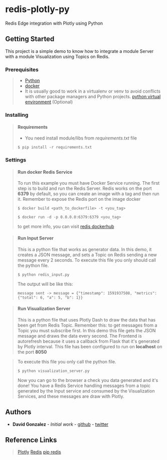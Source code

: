 # redis-plotly-py
Redis Edge integration with Plotly using Python

## Getting Started

This project is a simple demo to know how to integrate a module Server with a module Visualization using Topics on Redis.


### Prerequisites

> - [Python](https://www.python.org/downloads/)
> - [docker](https://www.docker.com/)
> - It is usually good to work in a virtualenv or venv to avoid conflicts with other package managers and Python projects. [python virtual environment](https://docs.python.org/3/tutorial/venv.html) (Optional)

### Installing

> #### Requirements
> - You need install module/libs from *requirements.txt* file
> ```
> $ pip install -r requirements.txt
> ```

### Settings
> #### Run docker Redis Service
> To run this example you must have Docker Service running. 
> The first step is to build and run the Redis Server. Redis works on the port **6379** by default, so you can create an image with a tag and then run it. Remember to expose the Redis port on the image docker
> ```
> $ docker build <path_to_dockerfile> -t <you_tag>
> ```
> ```
> $ docker run -d -p 0.0.0.0:6379:6379 <you_tag>
> ```
> to get more info, you can visit [redis dockerhub](https://hub.docker.com/r/redislabs/redisedge)

> #### Run Input Server
> This is a python file that works as generator data. In this demo, it creates a JSON message, and sets a Topic on Redis sending a new message every 2 seconds.
> To execute this file you only should call the python file.
> ```
> $ python redis_input.py
> ```
> The output will be like this:
> ```
> message sent -> message = {"timestamp": 1591937508, "metrics": {"total": 6, "a": 5, "b": 1}}
> ```

> #### Run Visualization Server
> This is a python file that uses Plotly Dash to draw the data that has been get from Redis Topic. Remember this: to get messages from a Topic you must subscribe first. 
> In this demo this file gets the JSON message and draws the data every second. The Frontend is autorefresh because it uses a callback from Flask that it's generated by Plotly interval. This file has been configured to run on **localhost** on the port **8050**

> To execute this file you only call the python file.
> ```
> $ python visualization_server.py
> ```
> Now you can go to the browser a check you data generated and it's done! You have a Redis Service handling messages from a topic generated by the Input service and consumed by the Visualization Services, and these messages are draw with Plotly.


## Authors

* **David Gonzalez** - *Initial work* - [github](https://github.com/dsgon/) - [twitter](https://twitter.com/__dsgon)


## Reference Links
> [Plotly](https://plotly.com/python/)
> [Redis](https://redis.io/documentation)
> [pip redis](https://pypi.org/project/redis/)




